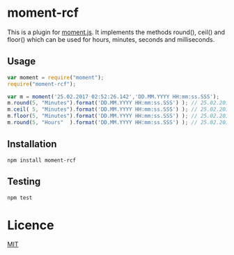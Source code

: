 # moment-rcf

This is a plugin for [moment.js](https://momentjs.com). It implements the methods round(), ceil() and floor() which can be used for hours, minutes, seconds and milliseconds.

## Usage

``` javascript
var moment = require("moment");
require("moment-rcf");

var m = moment('25.02.2017 02:52:26.142','DD.MM.YYYY HH:mm:ss.SSS');
m.round(5, "Minutes").format('DD.MM.YYYY HH:mm:ss.SSS') ); // 25.02.2017 02:50:00.000
m.ceil( 5, "Minutes").format('DD.MM.YYYY HH:mm:ss.SSS') ); // 25.02.2017 02:55:00.000
m.floor(5, "Minutes").format('DD.MM.YYYY HH:mm:ss.SSS') ); // 25.02.2017 02:50:00.000
m.round(5, "Hours"  ).format('DD.MM.YYYY HH:mm:ss.SSS') ); // 25.02.2017 05:00:00.000
```

## Installation
``` console
npm install moment-rcf
```

## Testing
``` console
npm test
```
# Licence

[MIT](LICENCE)
